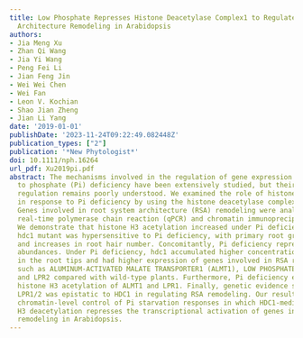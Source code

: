 ```yaml
---
title: Low Phosphate Represses Histone Deacetylase Complex1 to Regulate Root System
  Architecture Remodeling in Arabidopsis
authors:
- Jia Meng Xu
- Zhan Qi Wang
- Jia Yi Wang
- Peng Fei Li
- Jian Feng Jin
- Wei Wei Chen
- Wei Fan
- Leon V. Kochian
- Shao Jian Zheng
- Jian Li Yang
date: '2019-01-01'
publishDate: '2023-11-24T09:22:49.082448Z'
publication_types: ["2"]
publication: '*New Phytologist*'
doi: 10.1111/nph.16264
url_pdf: Xu2019pi.pdf
abstract: The mechanisms involved in the regulation of gene expression in response
  to phosphate (Pi) deficiency have been extensively studied, but their chromatin-level
  regulation remains poorly understood. We examined the role of histone acetylation
  in response to Pi deficiency by using the histone deacetylase complex1 (hdc1) mutant.
  Genes involved in root system architecture (RSA) remodeling were analyzed by quantitative
  real-time polymerase chain reaction (qPCR) and chromatin immunoprecipitation qPCR.
  We demonstrate that histone H3 acetylation increased under Pi deficiency, and the
  hdc1 mutant was hypersensitive to Pi deficiency, with primary root growth inhibition
  and increases in root hair number. Concomitantly, Pi deficiency repressed HDC1 protein
  abundances. Under Pi deficiency, hdc1 accumulated higher concentrations of Fe3+
  in the root tips and had higher expression of genes involved in RSA remodeling,
  such as ALUMINUM-ACTIVATED MALATE TRANSPORTER1 (ALMT1), LOW PHOSPHATE ROOT1 (LPR1),
  and LPR2 compared with wild-type plants. Furthermore, Pi deficiency enriched the
  histone H3 acetylation of ALMT1 and LPR1. Finally, genetic evidence showed that
  LPR1/2 was epistatic to HDC1 in regulating RSA remodeling. Our results suggest a
  chromatin-level control of Pi starvation responses in which HDC1-mediated histone
  H3 deacetylation represses the transcriptional activation of genes involved in RSA
  remodeling in Arabidopsis.
---
```

